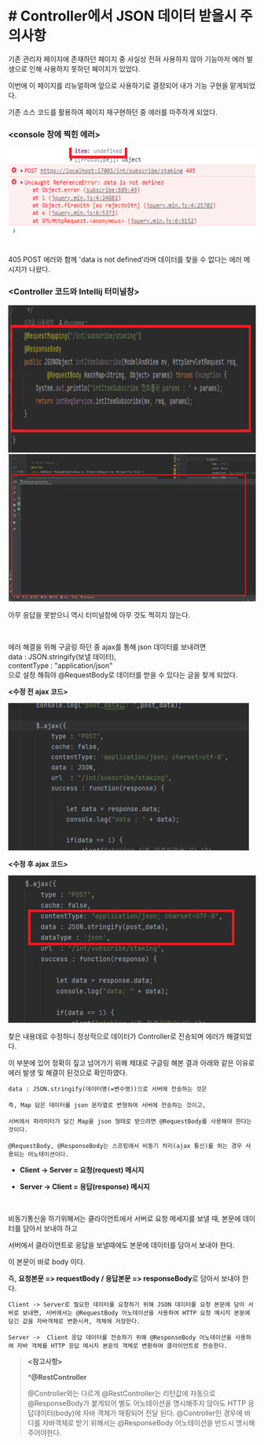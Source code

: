 # **# Controller에서 JSON 데이터 받을시 주의사항**

기존 관리자 페이지에 존재하던 페이지 중 사실상 전혀 사용하지 않아 기능마저 에러 발생으로 인해 사용하지 못하던 페이지가 있었다.   

이번에 이 페이지를 리뉴얼하며 앞으로 사용하기로 결정되어 내가 기능 구현을 맡게되었다.

기존 소스 코드를 활용하여 페이지 재구현하던 중 에러를 마주하게 되었다.
### **<console 창에 찍힌 에러>**
<img src="./images/스크린샷(154).png" height=200/>

405 POST 에러와 함께 'data is not defined'라며 데이터를 찾을 수 없다는 에러 메시지가 나왔다.

### **<Controller 코드와 Intellij 터미널창>**
<img src="./images/스크린샷(158).png" height=300/>

<img src="./images/스크린샷(153).png" height=300/>

아무 응답을 못받으니 역시 터미널창에 아무 것도 찍히지 않는다.

<br>

에러 해결을 위해 구글링 하던 중 ajax를 통해 json 데이터를 보내려면<br>
data : JSON.stringify(보낼 데이터),<br>
contentType : "application/json"<br>으로 설정 해줘야 @RequestBody로 데이터를 받을 수 있다는 글을 찾게 되었다.

**<수정 전 ajax 코드>**

<img src="./images/스크린샷(155).png" height=300/>

<br>

**<수정 후 ajax 코드>**

<img src="./images/스크린샷(157).png" height=300/>

찾은 내용데로 수정하니 정상적으로 데이터가 Controller로 전송되며 에러가 해결되었다.
<br>

이 부분에 있어 정확히 짚고 넘어가기 위해 제대로 구글링 해본 결과 아래와 같은 이유로 에러 발생 및 해결이 된것으로 확인하였다.

    data : JSON.stringify(데이터명(=변수명))으로 서버에 전송하는 것은

    즉, Map 담은 데이터를 json 문자열로 변형하여 서버에 전송하는 것이고,

    서버에서 파라미터가 담긴 Map을 json 형태로 받으려면 @RequestBody를 사용해야 한다는 것이다.

    @RequestBody, @ResponseBody는 스프링에서 비동기 처리(ajax 통신)를 하는 경우 사용되는 어노테이션이다.

- **Client -> Server = 요청(request) 메시지**

- **Server -> Client = 응답(response) 메시지**

<br>

비동기통신을 하기위해서는 클라이언트에서 서버로 요청 메세지를 보낼 때, 본문에 데이터를 담아서 보내야 하고

서버에서 클라이언트로 응답을 보낼때에도 본문에 데이터를 담아서 보내야 한다. 

이 본문이 바로 body 이다.

즉, **요청본문 => requestBody / 응답본문 => responseBody**로 담아서 보내야 한다.

    Client -> Server로 필요한 데이터를 요청하기 위해 JSON 데이터를 요청 본문에 담아 서버로 보내면, 서버에서는 @RequestBody 어노테이션을 사용하여 HTTP 요청 메시지 본문에 담긴 값을 자바객체로 변환시켜, 객체에 저장한다.

    Server ->  Client 응답 데이터를 전송하기 위해 @ResponseBody 어노테이션을 사용하여 자바 객체를 HTTP 응답 메시지 본문의 객체로 변환하여 클라이언트로 전송한다.

>**<참고사항>**   
>
>***@RestController**   
>
>@Controller와는 다르게 @RestController는 리턴값에 자동으로 @ResponseBody가 붙게되어 별도 어노테이션을 명시해주지 않아도 HTTP 응답데이터(body)에 자바 객체가 매핑되어 전달 된다.
>@Controller인 경우에 바디를 자바객체로 받기 위해서는 @ResponseBody 어노테이션을 반드시 명시해주어야한다. 


